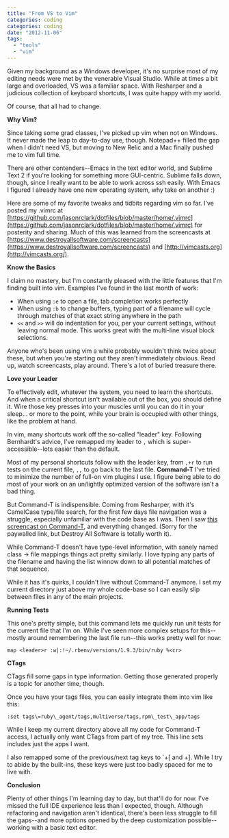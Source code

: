 ```yaml
---
title: "From VS to Vim"
categories: coding
categories: coding
date: "2012-11-06"
tags:
  - "tools"
  - "vim"
---
```


Given my background as a Windows developer, it's no surprise most of my editing needs were met by the venerable Visual Studio. While at times a bit large and overloaded, VS was a familiar space. With Resharper and a judicious collection of keyboard shortcuts, I was quite happy with my world.

Of course, that all had to change.

**Why Vim?**

Since taking some grad classes, I've picked up vim when not on Windows. It never made the leap to day-to-day use, though. Notepad++ filled the gap when I didn't need VS, but moving to New Relic and a Mac finally pushed me to vim full time.

There are other contenders--Emacs in the text editor world, and Sublime Text 2 if you're looking for something more GUI-centric. Sublime falls down, though, since I really want to be able to work across ssh easily. With Emacs I figured I already have one new operating system, why take on another :)


Here are some of my favorite tweaks and tidbits regarding vim so far. I've posted my .vimrc at [https://github.com/jasonrclark/dotfiles/blob/master/home/.vimrc](https://github.com/jasonrclark/dotfiles/blob/master/home/.vimrc) for posterity and sharing. Much of this was learned from the screencasts at [https://www.destroyallsoftware.com/screencasts](https://www.destroyallsoftware.com/screencasts) and [http://vimcasts.org](http://vimcasts.org/).

**Know the Basics**

I claim no mastery, but I'm constantly pleased with the little features that I'm finding built into vim. Examples I've found in the last month of work:

- When using `:e` to open a file, tab completion works perfectly
- When using `:b` to change buffers, typing part of a filename will cycle through matches of that exact string anywhere in the path
- `<<` and `>>` will do indentation for you, per your current settings, without leaving normal mode. This works great with the multi-line visual block selections.

Anyone who's been using vim a while probably wouldn't think twice about these, but when you're starting out they aren't immediately obvious. Read up, watch screencasts, play around. There's a lot of buried treasure there.

**Love your Leader**

To effectively edit, whatever the system, you need to learn the shortcuts. And when a critical shortcut isn't available out of the box, you should define it. Wire those key presses into your muscles until you can do it in your sleep... or more to the point, while your brain is occupied with other things, like the problem at hand.

In vim, many shortcuts work off the so-called "leader" key. Following Bernhardt's advice, I've remapped my leader to `,` which is super-accessible--lots easier than the default.

Most of my personal shortcuts follow with the leader key, from `,+r` to run
tests on the current file, `,,` to go back to the last file. **Command-T** I've
tried to minimize the number of full-on vim plugins I use. I figure being able
to do most of your work on an un/lightly optimized version of the software
isn't a bad thing.

But Command-T is indispensible. Coming from Resharper, with it's CamelCase type/file search, for the first few days file navigation was a struggle, especially unfamiliar with the code base as I was. Then I saw [this screencast on Command-T](https://www.destroyallsoftware.com/screencasts/catalog/file-navigation-in-vim), and everything changed. (Sorry for the paywalled link, but Destroy All Software is totally worth it).

While Command-T doesn't have type-level information, with sanely named class -> file mappings things act pretty similarly. I love typing any parts of the filename and having the list winnow down to all potential matches of that sequence.

While it has it's quirks, I couldn't live without Command-T anymore. I set my current directory just above my whole code-base so I can easily slip between files in any of the main projects.

**Running Tests**

This one's pretty simple, but this command lets me quickly run unit tests for the current file that I'm on. While I've seen more complex setups for this--mostly around remembering the last file run--this works pretty well for now:

```
map <leader>r :w|:!~/.rbenv/versions/1.9.3/bin/ruby %<cr>
```

**CTags**

CTags fill some gaps in type information. Getting those generated properly is a topic for another time, though.

Once you have your tags files, you can easily integrate them into vim like this:

```
:set tags\=ruby\_agent/tags,multiverse/tags,rpm\_test\_app/tags
```

While I keep my current directory above all my code for Command-T access, I actually only want CTags from part of my tree. This line sets includes just the apps I want.

I also remapped some of the previous/next tag keys to `<leader>+\[ and <leader>+\]. While I try to abide by the built-ins, these keys were just too badly spaced for me to live with.

**Conclusion**

Plenty of other things I'm learning day to day, but that'll do for now. I've missed the full IDE experience less than I expected, though. Although refactoring and navigation aren't identical, there's been less struggle to fill the gaps--and more options opened by the deep customization possible--working with a basic text editor.
